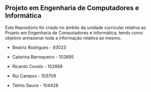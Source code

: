 ## Projeto em Engenharia de Computadores e Informática
Este Repositório foi criado no âmbito da unidade curricular relativa ao Projeto em Engenharia de Computadores e Informática, tendo como objetivo armazenar toda a informação relativa ao mesmo.

* Beatriz Rodrigues - 93023

* Catarina Barroqueiro - 103895

* Ricardo Covelo - 102668

* Rui Campos - 103709

* Telmo Sauce - 104428

